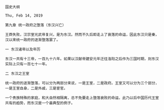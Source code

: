 `国史大纲`

`Thu, Feb 14, 2019`

`第九章 统一政府之堕落（东汉兴亡）`

`王莽失败，汉宗室光武帝复兴，是为东汉。然而不久后即走上了衰落的命运，因此东汉只是秦，汉以来统一政府的逐渐堕落罢了。`

`一 东汉诸帝以及年历`

`东汉一共有十三帝，一百九十六年。如果以汉献帝建安元年迁往洛阳之后作为三国时期，则东汉实际上只有一百七十一年。`

`二 东汉之王室`

`统一政府的逐渐堕落，可以分为两部分来说，一是王室，二是政府。王室又可以分为三个部分，一是王室自身，二是外戚，三是宦官。`

`一个贵族特殊的家庭，和大自然相隔离，总不免要走上堕落衰败的命运，此乃以后中国历代王室共有的趋势，而东汉是一个最典型的例子。`
